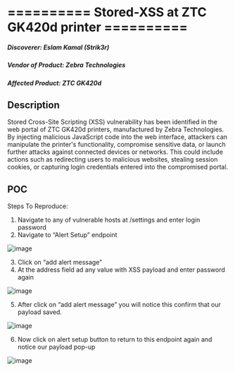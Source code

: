 # ========== Stored-XSS at ZTC GK420d printer ==========
##### Discoverer: Eslam Kamal (Strik3r)
##### Vendor of Product: Zebra Technologies
##### Affected Product: ZTC GK420d

## Description
Stored Cross-Site Scripting (XSS) vulnerability has been identified in the web portal of ZTC GK420d printers, manufactured by Zebra Technologies. By injecting malicious JavaScript code into the web interface, attackers can manipulate the printer's functionality, compromise sensitive data, or launch further attacks against connected devices or networks. This could include actions such as redirecting users to malicious websites, stealing session cookies, or capturing login credentials entered into the compromised portal.


## POC
Steps To Reproduce:
1. Navigate to any of vulnerable hosts at /settings and enter login password
2. Navigate to “Alert Setup” endpoint

![image](https://github.com/strik3r0x1/Vulns/assets/94288990/49069606-d653-4017-a2dc-d5d512a442f6)

3. Click on “add alert message”
4. At the address field ad any value with XSS payload and enter password again

![image](https://github.com/strik3r0x1/Vulns/assets/94288990/1991bc0c-6805-42f5-91c5-69733120aaea)

5.	After click on “add alert message” you will notice this confirm that our payload saved.

![image](https://github.com/strik3r0x1/Vulns/assets/94288990/66b7c375-217c-4bb5-9bce-41272ee91a4c)

6.	Now click on alert setup button to return to this endpoint again and notice our payload pop-up

![image](https://github.com/strik3r0x1/Vulns/assets/94288990/b2a5a99c-2951-4d37-bd8e-773278460f8f)











